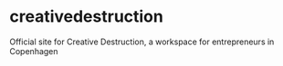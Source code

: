creativedestruction
===================

Official site for Creative Destruction, a workspace for entrepreneurs in Copenhagen